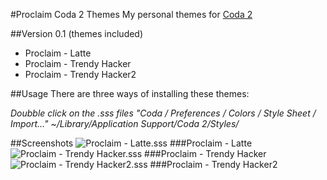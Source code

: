 #Proclaim Coda 2 Themes
My personal themes for [Coda 2](http://www.panic.com/coda/)

##Version 0.1 
(themes included)
* Proclaim - Latte
* Proclaim - Trendy Hacker
* Proclaim - Trendy Hacker2


##Usage
There are three ways of installing these themes:

*Doubble click on the .sss files*
*"Coda / Preferences / Colors / Style Sheet / Import…"*
*~/Library/Application Support/Coda 2/Styles/*

##Screenshots
![](https://raw.github.com/gam3ov3r/Proclaim-Coda-2-Themes/master/Screenshot-1.png "Proclaim - Latte.sss")
###Proclaim - Latte
![](https://raw.github.com/gam3ov3r/Proclaim-Coda-2-Themes/master/Screenshot-2.png "Proclaim - Trendy Hacker.sss")
###Proclaim - Trendy Hacker
![](https://raw.github.com/gam3ov3r/Proclaim-Coda-2-Themes/master/Screenshot-3.png "Proclaim - Trendy Hacker2.sss")
###Proclaim - Trendy Hacker2